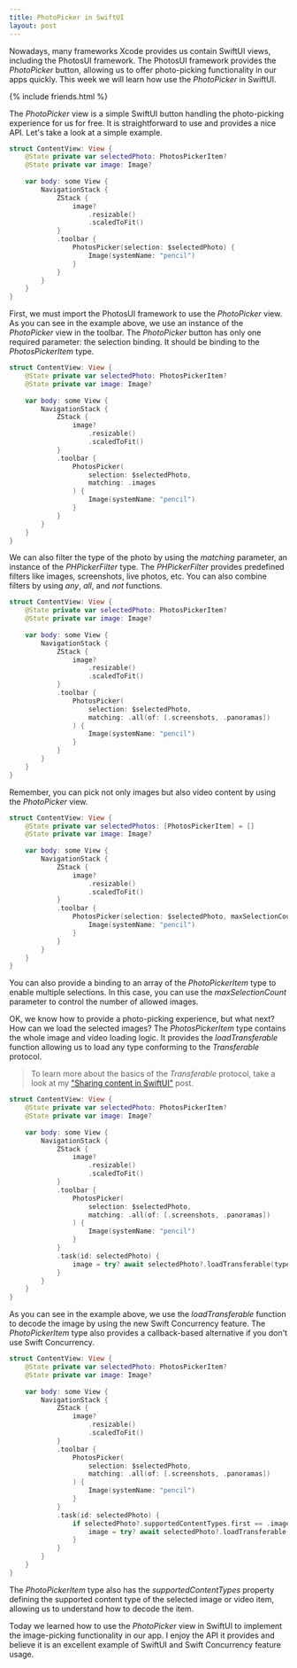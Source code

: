 ```yaml
---
title: PhotoPicker in SwiftUI
layout: post
---
```


Nowadays, many frameworks Xcode provides us contain SwiftUI views, including the PhotosUI framework. The PhotosUI framework provides the *PhotoPicker* button, allowing us to offer photo-picking functionality in our apps quickly. This week we will learn how use the *PhotoPicker* in SwiftUI.

{% include friends.html %}

The *PhotoPicker* view is a simple SwiftUI button handling the photo-picking experience for us for free. It is straightforward to use and provides a nice API. Let's take a look at a simple example.

```swift
struct ContentView: View {
    @State private var selectedPhoto: PhotosPickerItem?
    @State private var image: Image?
    
    var body: some View {
        NavigationStack {
            ZStack {
                image?
                    .resizable()
                    .scaledToFit()
            }
            .toolbar {
                PhotosPicker(selection: $selectedPhoto) {
                    Image(systemName: "pencil")
                }
            }
        }
    }
}
```

First, we must import the PhotosUI framework to use the *PhotoPicker* view. As you can see in the example above, we use an instance of the *PhotoPicker* view in the toolbar. The *PhotoPicker* button has only one required parameter: the selection binding. It should be binding to the *PhotosPickerItem* type. 

```swift
struct ContentView: View {
    @State private var selectedPhoto: PhotosPickerItem?
    @State private var image: Image?
    
    var body: some View {
        NavigationStack {
            ZStack {
                image?
                    .resizable()
                    .scaledToFit()
            }
            .toolbar {
                PhotosPicker(
                    selection: $selectedPhoto,
                    matching: .images
                ) {
                    Image(systemName: "pencil")
                }
            }
        }
    }
}
```

We can also filter the type of the photo by using the *matching* parameter, an instance of the *PHPickerFilter* type. The *PHPickerFilter* provides predefined filters like images, screenshots, live photos, etc. You can also combine filters by using *any*, *all*, and *not* functions.

```swift
struct ContentView: View {
    @State private var selectedPhoto: PhotosPickerItem?
    @State private var image: Image?
    
    var body: some View {
        NavigationStack {
            ZStack {
                image?
                    .resizable()
                    .scaledToFit()
            }
            .toolbar {
                PhotosPicker(
                    selection: $selectedPhoto,
                    matching: .all(of: [.screenshots, .panoramas])
                ) {
                    Image(systemName: "pencil")
                }
            }
        }
    }
}
```

Remember, you can pick not only images but also video content by using the *PhotoPicker* view.

```swift
struct ContentView: View {
    @State private var selectedPhotos: [PhotosPickerItem] = []
    @State private var image: Image?
    
    var body: some View {
        NavigationStack {
            ZStack {
                image?
                    .resizable()
                    .scaledToFit()
            }
            .toolbar {
                PhotosPicker(selection: $selectedPhoto, maxSelectionCount: 3) {
                    Image(systemName: "pencil")
                }
            }
        }
    }
}
```

You can also provide a binding to an array of the *PhotoPickerItem* type to enable multiple selections. In this case, you can use the *maxSelectionCount* parameter to control the number of allowed images.

OK, we know how to provide a photo-picking experience, but what next? How can we load the selected images? The *PhotosPickerItem* type contains the whole image and video loading logic. It provides the *loadTransferable* function allowing us to load any type conforming to the *Transferable* protocol.

> To learn more about the basics of the *Transferable* protocol, take a look at my ["Sharing content in SwiftUI"](/2023/03/28/sharing-content-in-swiftui/) post.

```swift
struct ContentView: View {
    @State private var selectedPhoto: PhotosPickerItem?
    @State private var image: Image?
    
    var body: some View {
        NavigationStack {
            ZStack {
                image?
                    .resizable()
                    .scaledToFit()
            }
            .toolbar {
                PhotosPicker(
                    selection: $selectedPhoto,
                    matching: .all(of: [.screenshots, .panoramas])
                ) {
                    Image(systemName: "pencil")
                }
            }
            .task(id: selectedPhoto) {
                image = try? await selectedPhoto?.loadTransferable(type: Image.self)
            }
        }
    }
}
```

As you can see in the example above, we use the *loadTransferable* function to decode the image by using the new Swift Concurrency feature. The *PhotoPickerItem* type also provides a callback-based alternative if you don't use Swift Concurrency.

```swift
struct ContentView: View {
    @State private var selectedPhoto: PhotosPickerItem?
    @State private var image: Image?
    
    var body: some View {
        NavigationStack {
            ZStack {
                image?
                    .resizable()
                    .scaledToFit()
            }
            .toolbar {
                PhotosPicker(
                    selection: $selectedPhoto,
                    matching: .all(of: [.screenshots, .panoramas])
                ) {
                    Image(systemName: "pencil")
                }
            }
            .task(id: selectedPhoto) {
                if selectedPhoto?.supportedContentTypes.first == .image {
                    image = try? await selectedPhoto?.loadTransferable(type: Image.self)
                }
            }
        }
    }
}
```

The *PhotoPickerItem* type also has the *supportedContentTypes* property defining the supported content type of the selected image or video item, allowing us to understand how to decode the item.

Today we learned how to use the *PhotoPicker* view in SwiftUI to implement the image-picking functionality in our app. I enjoy the API it provides and believe it is an excellent example of SwiftUI and Swift Concurrency feature usage.
